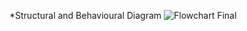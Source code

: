 *Structural and Behavioural Diagram
![Flowchart Final](https://user-images.githubusercontent.com/98880241/153709613-39893de7-7f0b-4781-9e9e-389d9df4ef4e.png)

